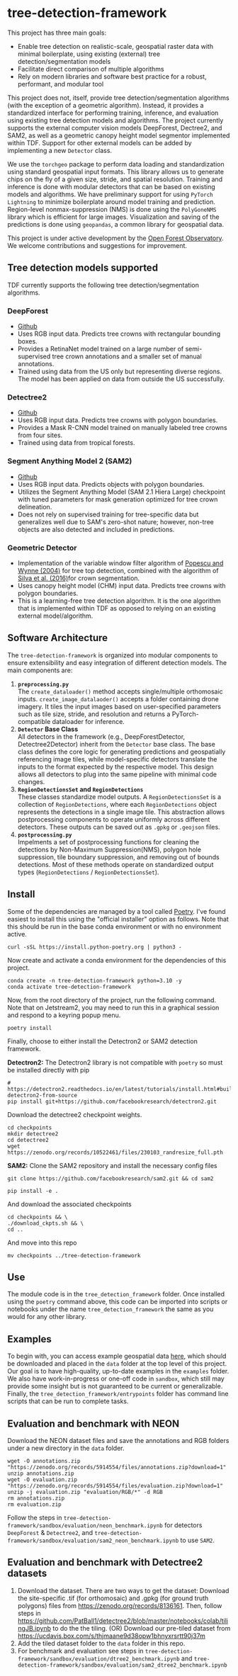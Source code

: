 # tree-detection-framework
This project has three main goals:
* Enable tree detection on realistic-scale, geospatial raster data with minimal boilerplate, using existing (external) tree detection/segmentation models
* Facilitate direct comparison of multiple algorithms
* Rely on modern libraries and software best practice for a robust, performant, and modular tool

This project does not, itself, provide tree detection/segmentation algorithms (with the exception of a geometric algorithm). Instead, it provides a standardized interface for performing training, inference, and evaluation using existing tree detection models and algorithms. The project currently supports the external computer vision models DeepForest, Dectree2, and SAM2, as well as a geometric canopy height model segmentor implemented within TDF. Support for other external models can be added by implementing a new `Detector` class.

We use the `torchgeo` package to perform data loading and standardization using standard geospatial input formats. This library allows us to generate chips on the fly of a given size, stride, and spatial resolution. Training and inference is done with modular detectors that can be based on existing models and algorithms. We have preliminary support for using `PyTorch Lightning` to minimize boilerplate around model training and prediction. Region-level nonmax-suppression (NMS) is done using the `PolyGoneNMS` library which is efficient for large images. Visualization and saving of the predictions is done using `geopandas`, a common library for geospatial data.

This project is under active development by the [Open Forest Observatory](https://openforestobservatory.org/). We welcome contributions and suggestions for improvement.

## Tree detection models supported
TDF currently supports the following tree detection/segmentation algorithms.

### DeepForest
- [Github](https://github.com/weecology/DeepForest)
- Uses RGB input data. Predicts tree crowns with rectangular bounding boxes.
- Provides a RetinaNet model trained on a large number of semi-supervised tree crown annotations and a smaller set of manual annotations.
- Trained using data from the US only but representing diverse regions. The model has been applied on data from outside the US successfully.

### Detectree2
- [Github](https://github.com/PatBall1/detectree2)
- Uses RGB input data. Predicts tree crowns with polygon boundaries.
- Provides a Mask R-CNN model trained on manually labeled tree crowns from four sites.
- Trained using data from tropical forests.

### Segment Anything Model 2 (SAM2)
- [Github](https://github.com/facebookresearch/sam2)
- Uses RGB input data. Predicts objects with polygon boundaries.
- Utilizes the Segment Anything Model (SAM 2.1 Hiera Large) checkpoint with tuned parameters for mask generation optimized for tree crown delineation.
- Does not rely on supervised training for tree-specific data but generalizes well due to SAM's zero-shot nature; however, non-tree objects are also detected and included in predictions.

### Geometric Detector
- Implementation of the variable window filter algorithm of [Popescu and Wynne (2004)](https://www.ingentaconnect.com/content/asprs/pers/2004/00000070/00000005/art00003) for tree top detection, combined with the algorithm of [Silva et al. (2016)](https://www.tandfonline.com/doi/full/10.1080/07038992.2016.1196582#abstract)for crown segmentation.
- Uses canopy height model (CHM) input data. Predicts tree crowns with polygon boundaries.
- This is a learning-free tree detection algorithm. It is the one algorithm that is implemented within TDF as opposed to relying on an existing external model/algorithm.

## Software Architecture
The `tree-detection-framework` is organized into modular components to ensure extensibility and easy integration of different detection models. The main components are:

1. **`preprocessing.py`**<br>
   The `create_dataloader()` method accepts single/multiple orthomosaic inputs.
   `create_image_datalaoder()` accepts a folder containing drone imagery. It tiles the input images
   based on user-specified parameters such as tile size, stride, and resolution and returns a
   PyTorch-compatible dataloader for inference.
2. **`Detector` Base Class**<br>
   All detectors in the framework (e.g., DeepForestDetector, Detectree2Detector) inherit from the
   `Detector` base class. The base class defines the core logic for generating predictions and geospatially
   referencing image tiles, while model-specific detectors translate the inputs to the format
   expected by the respective model. This design allows all detectors to plug into the same pipeline with
   minimal code changes.
3. **`RegionDetectionsSet` and `RegionDetections`**<br>
   These classes standardize model outputs. A `RegionDetectionsSet` is a collection of `RegionDetections`, where each `RegionDetections` object represents the detections in a single image tile. This abstraction allows postprocessing components to operate uniformly across different detectors. These outputs can be saved out as `.gpkg` or `.geojson` files.
4. **`postprocessing.py`**<br>
   Impelments a set of postprocessing functions for cleaning the detections by Non-Maximum Suppression(NMS), polygon hole suppression, tile boundary suppression, and removing out of bounds detections. Most of these methods operate on standardized output types (`RegionDetections` / `RegionDetectionsSet`).

## Install
Some of the dependencies are managed by a tool called [Poetry](https://python-poetry.org/). I've found
easiest to install this using the "official installer" option as follows. Note that this should be run
in the base conda environment or with no environment active.
```
curl -sSL https://install.python-poetry.org | python3 -
```
Now create and activate a conda environment for the dependencies of this project.
```
conda create -n tree-detection-framework python=3.10 -y
conda activate tree-detection-framework
```

Now, from the root directory of the project, run the following command. Note that on Jetstream2, you
may need to run this in a graphical session and respond to a keyring popup menu.
```
poetry install
```
Finally, choose to either install the Detectron2 or SAM2 detection framework.

**Detectron2:** 
The Detectron2 library is not compatible with `poetry` so must be installed directly with pip
```
# https://detectron2.readthedocs.io/en/latest/tutorials/install.html#build-detectron2-from-source
pip install git+https://github.com/facebookresearch/detectron2.git
```
Download the detectree2 checkpoint weights.
```
cd checkpoints
mkdir detectree2
cd detectree2
wget https://zenodo.org/records/10522461/files/230103_randresize_full.pth
```
**SAM2:** 
Clone the SAM2 repository and install the necessary config files
```
git clone https://github.com/facebookresearch/sam2.git && cd sam2

pip install -e .
```
And download the associated checkpoints
```
cd checkpoints && \
./download_ckpts.sh && \
cd ..
```
And move into this repo
```
mv checkpoints ../tree-detection-framework 
```


## Use
The module code is in the `tree_detection_framework` folder. Once installed using the `poetry`
command above, this code can be imported into scripts or notebooks under the name
 `tree_detection_framework` the same as you would for any other library.

## Examples
To begin with, you can access example geospatial data
[here](https://ucdavis.box.com/v/tdf-example-data), which should be downloaded and placed in the `data` folder at the top level of this project. Our goal is to have high-quality,
up-to-date examples in the `examples` folder. We also have work-in-progress or one-off code in
`sandbox`, which still may provide some insight but is not guaranteed to be current or generalizable.
Finally, the `tree_detection_framework/entrypoints` folder has command line scripts that can be run
to complete tasks.

## Evaluation and benchmark with NEON
Download the NEON dataset files and save the annotations and RGB folders under a new directory in the `data` folder.
```
wget -O annotations.zip "https://zenodo.org/records/5914554/files/annotations.zip?download=1"
unzip annotations.zip
wget -O evaluation.zip "https://zenodo.org/records/5914554/files/evaluation.zip?download=1"
unzip -j evaluation.zip "evaluation/RGB/*" -d RGB
rm annotations.zip
rm evaluation.zip
```
Follow the steps in `tree-detection-framework/sandbox/evaluation/neon_benchmark.ipynb` for detectors `DeepForest` & `Detectree2`, and `tree-detection-framework/sandbox/evaluation/sam2_neon_benchmark.ipynb` to use `SAM2`.

## Evaluation and benchmark with Detectree2 datasets
1. Download the dataset. There are two ways to get the dataset:
    Download the site-specific .tif (for orthomosaic) and .gpkg (for ground truth polygons) files from https://zenodo.org/records/8136161. Then, follow steps in https://github.com/PatBall1/detectree2/blob/master/notebooks/colab/tilingJB.ipynb to do the the tiling.
    (OR)
    Download our pre-tiled dataset from https://ucdavis.box.com/s/thjmaane9d38opw1bhnyxrsrtt90j37m 
3. Add the tiled dataset folder to the `data` folder in this repo.
4. For benchmark and evaluation see steps in `tree-detection-framework/sandbox/evaluation/dtree2_benchmark.ipynb` and `tree-detection-framework/sandbox/evaluation/sam2_dtree2_benchmark.ipynb` 
